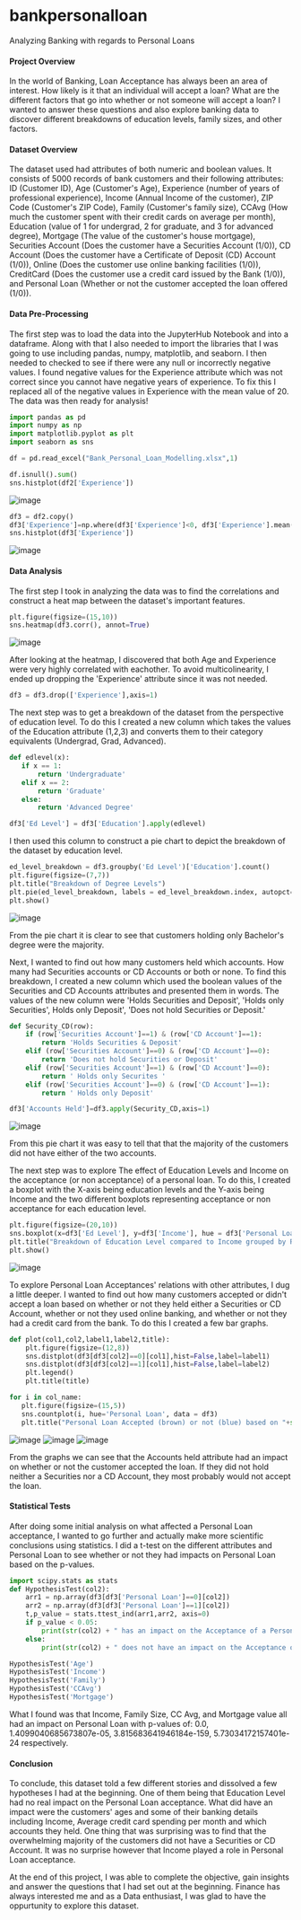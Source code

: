 # bankpersonalloan
Analyzing Banking with regards to Personal Loans

#### Project Overview
In the world of Banking, Loan Acceptance has always been an area of interest. How likely is it that an individual will accept a loan? What are the different factors that go into whether or not someone will accept a loan? I wanted to answer these questions and also explore banking data to discover different breakdowns of education levels, family sizes, and other factors.

#### Dataset Overview
The dataset used had attributes of both numeric and boolean values. It consists of 5000 records of bank customers and their following attributes: ID (Customer ID), Age (Customer's Age), Experience (number of years of professional experience), Income (Annual Income of the customer), ZIP Code (Customer's ZIP Code), Family (Customer's family size), CCAvg (How much the customer spent with their credit cards on average per month), Education (value of 1 for undergrad, 2 for graduate, and 3 for advanced degree), Mortgage (The value of the customer's house mortgage), Securities Account (Does the customer have a Securities Account (1/0)), CD Account (Does the customer have a Certificate of Deposit (CD) Account (1/0)), Online (Does the customer use online banking facilities (1/0)), CreditCard (Does the customer use a credit card issued by the Bank (1/0)), and Personal Loan (Whether or not the customer accepted the loan offered (1/0)).

#### Data Pre-Processing
The first step was to load the data into the JupyterHub Notebook and into a dataframe. Along with that I also needed to import the libraries that I was going to use including pandas, numpy, matplotlib, and seaborn. I then needed to checked to see if there were any null or incorrectly negative values. I found negative values for the Experience attribute which was not correct since you cannot have negative years of experience. To fix this I replaced all of the negative values in Experience with the mean value of 20. The data was then ready for analysis!

```python
import pandas as pd
import numpy as np
import matplotlib.pyplot as plt
import seaborn as sns

df = pd.read_excel("Bank_Personal_Loan_Modelling.xlsx",1)
```
```python
df.isnull().sum()
sns.histplot(df2['Experience'])
```

![image](https://user-images.githubusercontent.com/114118047/191823078-3d3b5369-2522-45f7-bb12-d80dc3ff7bb0.png)

```python
df3 = df2.copy()
df3['Experience']=np.where(df3['Experience']<0, df3['Experience'].mean(), df3['Experience'])
sns.histplot(df3['Experience'])
 ```
 
 ![image](https://user-images.githubusercontent.com/114118047/191823498-d224971a-3070-47af-9fe2-ee3a76c8bc3f.png)

#### Data Analysis
The first step I took in analyzing the data was to find the correlations and construct a heat map between the dataset's important features. 

```python
plt.figure(figsize=(15,10))
sns.heatmap(df3.corr(), annot=True)
```

![image](https://user-images.githubusercontent.com/114118047/191824491-3a177794-5aa6-457d-8770-cc2d3db66638.png)

After looking at the heatmap, I discovered that both Age and Experience were very highly correlated with eachother. To avoid multicolinearity, I ended up dropping the 'Experience' attribute since it was not needed.

```python
df3 = df3.drop(['Experience'],axis=1)
```
The next step was to get a breakdown of the dataset from the perspective of education level. To do this I created a new column which takes the values of the Education attribute (1,2,3) and converts them to their category equivalents (Undergrad, Grad, Advanced).
 
```python
def edlevel(x):
   if x == 1:
       return 'Undergraduate'
   elif x == 2:
       return 'Graduate'
   else:
       return 'Advanced Degree'

df3['Ed Level'] = df3['Education'].apply(edlevel)
```
I then used this column to construct a pie chart to depict the breakdown of the dataset by education level.

```python
ed_level_breakdown = df3.groupby('Ed Level')['Education'].count()
plt.figure(figsize=(7,7))
plt.title("Breakdown of Degree Levels")
plt.pie(ed_level_breakdown, labels = ed_level_breakdown.index, autopct='%1.2f%%')
plt.show()
```
![image](https://user-images.githubusercontent.com/114118047/191826403-8fb1eb79-022b-4deb-921a-ab46a3290a65.png)

From the pie chart it is clear to see that customers holding only Bachelor's degree were the majority.

Next, I wanted to find out how many customers held which accounts. How many had Securities accounts or CD Accounts or both or none. To find this breakdown, I created a new column which used the boolean values of the Securities and CD Accounts attributes and presented them in words. The values of the new column were 'Holds Securities and Deposit', 'Holds only Securities', Holds only Deposit', 'Does not hold Securities or Deposit.'

```python
def Security_CD(row):
    if (row['Securities Account']==1) & (row['CD Account']==1):
        return 'Holds Securities & Deposit'
    elif (row['Securities Account']==0) & (row['CD Account']==0):
        return 'Does not hold Securities or Deposit'
    elif (row['Securities Account']==1) & (row['CD Account']==0):
        return ' Holds only Securites '
    elif (row['Securities Account']==0) & (row['CD Account']==1):
        return ' Holds only Deposit' 
```
```python
df3['Accounts Held']=df3.apply(Security_CD,axis=1)
```

![image](https://user-images.githubusercontent.com/114118047/191828075-f0a4c4e6-6555-4ffc-abd8-e334d589bba4.png)

From this pie chart it was easy to tell that that the majority of the customers did not have either of the two accounts.

The next step was to explore The effect of Education Levels and Income on the acceptance (or non acceptance) of a personal loan. To do this, I created a boxplot with the X-axis being education levels and the Y-axis being Income and the two different boxplots representing acceptance or non acceptance for each education level. 

```python
plt.figure(figsize=(20,10))
sns.boxplot(x=df3['Ed Level'], y=df3['Income'], hue = df3['Personal Loan'])
plt.title("Breakdown of Education Level compared to Income grouped by Personal Loan Accepted (brown) vs not Accepted (blue)", fontsize=20)
plt.show()
```
![image](https://user-images.githubusercontent.com/114118047/191829794-c7772519-77cb-415e-b77d-353bb89bd8d8.png)

To explore Personal Loan Acceptances' relations with other attributes, I dug a little deeper. I wanted to find out how many customers accepted or didn't accept a loan based on whether or not they held either a Securities or CD Account, whether or not they used online banking, and whether or not they had a credit card from the bank. To do this I created a few bar graphs.

```python
def plot(col1,col2,label1,label2,title):
    plt.figure(figsize=(12,8))
    sns.distplot(df3[df3[col2]==0][col1],hist=False,label=label1)
    sns.distplot(df3[df3[col2]==1][col1],hist=False,label=label2)
    plt.legend()
    plt.title(title)
 ```
 ```python
 for i in col_name:
    plt.figure(figsize=(15,5))
    sns.countplot(i, hue='Personal Loan', data = df3)
    plt.title("Personal Loan Accepted (brown) or not (blue) based on "+str(i),fontsize=15)
```
![image](https://user-images.githubusercontent.com/114118047/191832126-274aa9d6-4fff-422c-b249-6b9a0a8906b4.png)
![image](https://user-images.githubusercontent.com/114118047/191832141-3f92d9f5-4dec-49bb-9c7e-3c7e1eac94d0.png)
![image](https://user-images.githubusercontent.com/114118047/191832158-2c31c3c8-97c1-48f1-aa64-1464ee401f92.png)

From the graphs we can see that the Accounts held attribute had an impact on whether or not the customer accepted the loan. If they did not hold neither a Securities nor a CD Account, they most probably would not accept the loan. 

#### Statistical Tests
After doing some initial analysis on what affected a Personal Loan acceptance, I wanted to go further and actually make more scientific conclusions using statistics. I did a t-test on the different attributes and Personal Loan to see whether or not they had impacts on Personal Loan based on the p-values. 

```python
import scipy.stats as stats
def HypothesisTest(col2):
    arr1 = np.array(df3[df3['Personal Loan']==0][col2])
    arr2 = np.array(df3[df3['Personal Loan']==1][col2])
    t,p_value = stats.ttest_ind(arr1,arr2, axis=0)
    if p_value < 0.05:
        print(str(col2) + " has an impact on the Acceptance of a Personal Loan with a p-value less than 0.05: " + str(p_value))
    else:
        print(str(col2) + " does not have an impact on the Acceptance of a Personal Loan with a p-value higher than 0.05: " + str(p_value))
```

```python
HypothesisTest('Age')
HypothesisTest('Income')
HypothesisTest('Family')
HypothesisTest('CCAvg')
HypothesisTest('Mortgage')
```

What I found was that Income, Family Size, CC Avg, and Mortgage value all had an impact on Personal Loan with p-values of: 0.0, 1.4099040685673807e-05, 3.815683641946184e-159, 5.73034172157401e-24 respectively.

#### Conclusion
To conclude, this dataset told a few different stories and dissolved a few hypotheses I had at the beginning. One of them being that Education Level had no real impact on the Personal Loan acceptance. What did have an impact were the customers' ages and some of their banking details including Income, Average credit card spending per month and which accounts they held. One thing that was surprising was to find that the overwhelming majority of the customers did not have a Securities or CD Account. It was no surprise however that Income played a role in Personal Loan acceptance.

At the end of this project, I was able to complete the objective, gain insights and answer the questions that I had set out at the beginning. Finance has always interested me and as a Data enthusiast, I was glad to have the oppurtunity to explore this dataset. 
    
   

 
 
 
 
 
 
